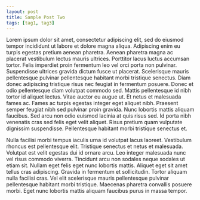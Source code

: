 ```yaml
---
layout: post
title: Sample Post Two
tags: [tag1, tag3]
---
```


Lorem ipsum dolor sit amet, consectetur adipiscing elit, sed do eiusmod tempor incididunt ut labore et dolore magna aliqua. Adipiscing enim eu turpis egestas pretium aenean pharetra. Aenean pharetra magna ac placerat vestibulum lectus mauris ultrices. Porttitor lacus luctus accumsan tortor. Felis imperdiet proin fermentum leo vel orci porta non pulvinar. Suspendisse ultrices gravida dictum fusce ut placerat. Scelerisque mauris pellentesque pulvinar pellentesque habitant morbi tristique senectus. Diam donec adipiscing tristique risus nec feugiat in fermentum posuere. Donec et odio pellentesque diam volutpat commodo sed. Mattis pellentesque id nibh tortor id aliquet lectus. Vitae auctor eu augue ut. Et netus et malesuada fames ac. Fames ac turpis egestas integer eget aliquet nibh. Praesent semper feugiat nibh sed pulvinar proin gravida. Nunc lobortis mattis aliquam faucibus. Sed arcu non odio euismod lacinia at quis risus sed. Id porta nibh venenatis cras sed felis eget velit aliquet. Risus pretium quam vulputate dignissim suspendisse. Pellentesque habitant morbi tristique senectus et.

Nulla facilisi morbi tempus iaculis urna id volutpat lacus laoreet. Vestibulum rhoncus est pellentesque elit. Tristique senectus et netus et malesuada. Volutpat est velit egestas dui id ornare arcu. Leo integer malesuada nunc vel risus commodo viverra. Tincidunt arcu non sodales neque sodales ut etiam sit. Nullam eget felis eget nunc lobortis mattis. Aliquet eget sit amet tellus cras adipiscing. Gravida in fermentum et sollicitudin. Tortor aliquam nulla facilisi cras. Vel elit scelerisque mauris pellentesque pulvinar pellentesque habitant morbi tristique. Maecenas pharetra convallis posuere morbi. Eget nunc lobortis mattis aliquam faucibus purus in massa tempor.